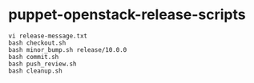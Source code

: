 puppet-openstack-release-scripts
================================

```
vi release-message.txt
bash checkout.sh
bash minor_bump.sh release/10.0.0
bash commit.sh
bash push_review.sh
bash cleanup.sh
```
